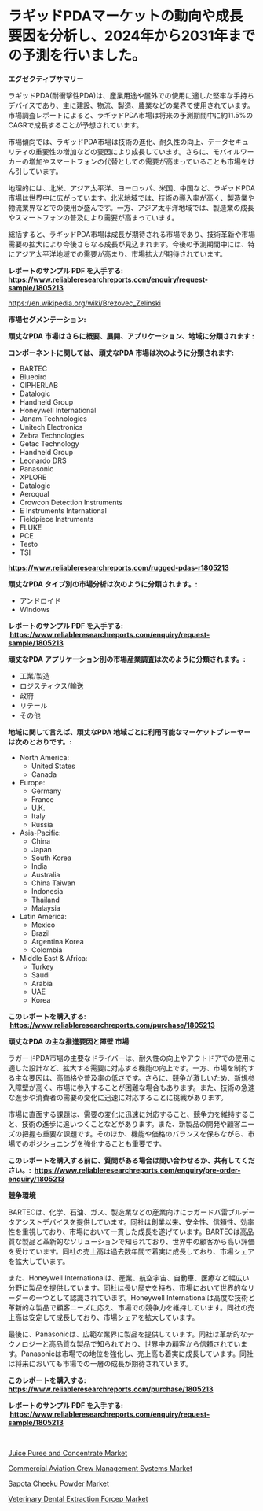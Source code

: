 <p><h1>ラギッドPDAマーケットの動向や成長要因を分析し、2024年から2031年までの予測を行いました。</h1></p><p><strong>エグゼクティブサマリー</strong></p>
<p><p>ラギッドPDA(耐衝撃性PDA)は、産業用途や屋外での使用に適した堅牢な手持ちデバイスであり、主に建設、物流、製造、農業などの業界で使用されています。市場調査レポートによると、ラギッドPDA市場は将来の予測期間中に約11.5%のCAGRで成長することが予想されています。</p><p>市場傾向では、ラギッドPDA市場は技術の進化、耐久性の向上、データセキュリティの重要性の増加などの要因により成長しています。さらに、モバイルワーカーの増加やスマートフォンの代替としての需要が高まっていることも市場をけん引しています。</p><p>地理的には、北米、アジア太平洋、ヨーロッパ、米国、中国など、ラギッドPDA市場は世界中に広がっています。北米地域では、技術の導入率が高く、製造業や物流業界などでの使用が盛んです。一方、アジア太平洋地域では、製造業の成長やスマートフォンの普及により需要が高まっています。</p><p>総括すると、ラギッドPDA市場は成長が期待される市場であり、技術革新や市場需要の拡大により今後さらなる成長が見込まれます。今後の予測期間中には、特にアジア太平洋地域での需要が高まり、市場拡大が期待されています。</p></p>
<p><strong>レポートのサンプル PDF を入手する: <a href="https://www.reliableresearchreports.com/enquiry/request-sample/1805213">https://www.reliableresearchreports.com/enquiry/request-sample/1805213</a></strong></p>
<p><a href="https://en.wikipedia.org/wiki/Brezovec_Zelinski">https://en.wikipedia.org/wiki/Brezovec_Zelinski</a></p>
<p><strong>市場セグメンテーション:</strong></p>
<p><strong> 頑丈なPDA 市場はさらに概要、展開、アプリケーション、地域に分類されます :</strong></p>
<p><strong>コンポーネントに関しては、 頑丈なPDA 市場は次のように分類されます: &nbsp;</strong></p>
<p><ul><li>BARTEC</li><li>Bluebird</li><li>CIPHERLAB</li><li>Datalogic</li><li>Handheld Group</li><li>Honeywell International</li><li>Janam Technologies</li><li>Unitech Electronics</li><li>Zebra Technologies</li><li>Getac Technology</li><li>Handheld Group</li><li>Leonardo DRS</li><li>Panasonic</li><li>XPLORE</li><li>Datalogic</li><li>Aeroqual</li><li>Crowcon Detection Instruments</li><li>E Instruments International</li><li>Fieldpiece Instruments</li><li>FLUKE</li><li>PCE</li><li>Testo</li><li>TSI</li></ul></p>
<p><strong><a href="https://www.reliableresearchreports.com/rugged-pdas-r1805213">https://www.reliableresearchreports.com/rugged-pdas-r1805213</a></strong></p>
<p><strong> 頑丈なPDA タイプ別の市場分析は次のように分類されます。:</strong></p>
<p><ul><li>アンドロイド</li><li>Windows</li></ul></p>
<p><strong>レポートのサンプル PDF を入手する: &nbsp;<a href="https://www.reliableresearchreports.com/enquiry/request-sample/1805213">https://www.reliableresearchreports.com/enquiry/request-sample/1805213</a></strong></p>
<p><strong> 頑丈なPDA アプリケーション別の市場産業調査は次のように分類されます。:</strong></p>
<p><ul><li>工業/製造</li><li>ロジスティクス/輸送</li><li>政府</li><li>リテール</li><li>その他</li></ul></p>
<p><strong>地域に関して言えば、頑丈なPDA 地域ごとに利用可能なマーケットプレーヤーは次のとおりです。:</strong></p>
<p><ul>
    <li>
        North America:
        <ul>
            <li>United States</li>
            <li>Canada</li>
        </ul>
    </li>
    <li>
        Europe:
        <ul>
            <li>Germany</li>
            <li>France</li>
            <li>U.K.</li>
            <li>Italy</li>
            <li>Russia</li>
        </ul>
    </li>
    <li>
        Asia-Pacific:
        <ul>
            <li>China</li>
            <li>Japan</li>
            <li>South Korea</li>
            <li>India</li>
            <li>Australia</li>
            <li>China Taiwan</li>
            <li>Indonesia</li>
            <li>Thailand</li>
            <li>Malaysia</li>
        </ul>
    </li>
    <li>
        Latin America:
        <ul>
            <li>Mexico</li>
            <li>Brazil</li>
            <li>Argentina Korea</li>
            <li>Colombia</li>
        </ul>
    </li>
    <li>
        Middle East & Africa:
        <ul>
            <li>Turkey</li>
            <li>Saudi</li>
            <li>Arabia</li>
            <li>UAE</li>
            <li>Korea</li>
        </ul>
    </li>
    </ul></p>
<p><strong>このレポートを購入する: &nbsp;<a href="https://www.reliableresearchreports.com/purchase/1805213">https://www.reliableresearchreports.com/purchase/1805213</a></strong></p>
<p><strong>頑丈なPDA の主な推進要因と障壁 市場</strong></p>
<p><p>ラガードPDA市場の主要なドライバーは、耐久性の向上やアウトドアでの使用に適した設計など、拡大する需要に対応する機能の向上です。一方、市場を制約する主な要因は、高価格や普及率の低さです。さらに、競争が激しいため、新規参入障壁が高く、市場に参入することが困難な場合もあります。また、技術の急速な進歩や消費者の需要の変化に迅速に対応することに挑戦があります。</p><p>市場に直面する課題は、需要の変化に迅速に対応すること、競争力を維持すること、技術の進歩に追いつくことなどがあります。また、新製品の開発や顧客ニーズの把握も重要な課題です。そのほか、機能や価格のバランスを保ちながら、市場でのポジショニングを強化することも重要です。</p></p>
<p><strong>このレポートを購入する前に、質問がある場合は問い合わせるか、共有してください。:&nbsp; <a href="https://www.reliableresearchreports.com/enquiry/pre-order-enquiry/1805213">https://www.reliableresearchreports.com/enquiry/pre-order-enquiry/1805213</a></strong></p>
<p><strong>競争環境</strong></p>
<p><p>BARTECは、化学、石油、ガス、製造業などの産業向けにラガードバ雷ブルデータアシストデバイスを提供しています。同社は創業以来、安全性、信頼性、効率性を重視しており、市場において一貫した成長を遂げています。BARTECは高品質な製品と革新的なソリューションで知られており、世界中の顧客から高い評価を受けています。同社の売上高は過去数年間で着実に成長しており、市場シェアを拡大しています。</p><p>また、Honeywell Internationalは、産業、航空宇宙、自動車、医療など幅広い分野に製品を提供しています。同社は長い歴史を持ち、市場において世界的なリーダーの一つとして認識されています。Honeywell Internationalは高度な技術と革新的な製品で顧客ニーズに応え、市場での競争力を維持しています。同社の売上高は安定して成長しており、市場シェアを拡大しています。</p><p>最後に、Panasonicは、広範な業界に製品を提供しています。同社は革新的なテクノロジーと高品質な製品で知られており、世界中の顧客から信頼されています。Panasonicは市場での地位を強化し、売上高も着実に成長しています。同社は将来においても市場での一層の成長が期待されています。</p></p>
<p><strong>このレポートを購入する: &nbsp; <a href="https://www.reliableresearchreports.com/purchase/1805213">https://www.reliableresearchreports.com/purchase/1805213</a></strong></p>
<p><strong>レポートのサンプル PDF を入手する: &nbsp;<a href="https://www.reliableresearchreports.com/enquiry/request-sample/1805213">https://www.reliableresearchreports.com/enquiry/request-sample/1805213</a></strong><strong></strong></p>
<p>&nbsp;</p>
<p><p><a href="https://github.com/prosalinda88/Market-Research-Report-List-5/blob/main/juice-puree-and-concentrate-market.md">Juice Puree and Concentrate Market</a></p><p><a href="https://issuu.com/reportprime-2/docs/commercial-aviation-crew-management-systems-market">Commercial Aviation Crew Management Systems Market</a></p><p><a href="https://github.com/globismark/Market-Research-Report-List-4/blob/main/sapota-cheeku-powder-market.md">Sapota Cheeku Powder Market</a></p><p><a href="https://issuu.com/reportprime-2/docs/veterinary-dental-extraction-forcep-market-size-20">Veterinary Dental Extraction Forcep Market</a></p></p>